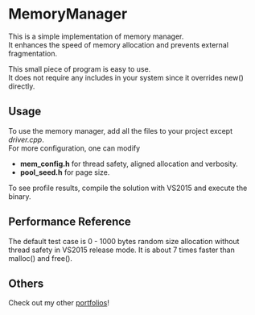 # MemoryManager

This is a simple implementation of memory manager.  
It enhances the speed of memory allocation and prevents external fragmentation.

This small piece of program is easy to use.  
It does not require any includes in your system since it overrides new() directly. 

## Usage

To use the memory manager, add all the files to your project except *driver.cpp*.  
For more configuration, one can modify 
* **mem_config.h** for thread safety, aligned allocation and verbosity.
* **pool_seed.h** for page size.

To see profile results, compile the solution with VS2015 and execute the binary.

## Performance Reference

The default test case is 0 - 1000 bytes random size allocation without thread safety in VS2015 release mode.
It is about 7 times faster than malloc() and free().
   
## Others

Check out my other [portfolios](http://seanshih.com/)!

